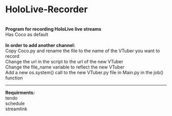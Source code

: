 # HoloLive-Recorder
<br>
<b>Program for recording HoloLive live streams</b>
<br>
Has Coco as default
<br><br>
<b>In order to add another channel:</b>
<br>
Copy Coco.py and rename the file to the name of the VTuber you want to record
<br>
Change the url in the script to the url of the new VTuber
<br>
Change the file_name variable to reflect the new VTuber
<br>
Add a new os.system() call to the new VTuber.py file in Main.py in the job() function
<br><hr>
<b>Requirments:</b>
<br>
tendo
<br>
schedule
<br>
streamlink
